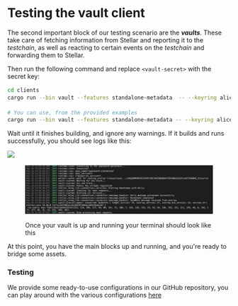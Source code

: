 # Testing the vault client

The second important block of our testing scenario are the _**vaults**_. These take care of fetching information from Stellar and reporting it to the _testchain_, as well as reacting to certain events on the _testchain_ and forwarding them to Stellar.

Then run the following command and replace `<vault-secret>` with the secret key:

```bash
cd clients
cargo run --bin vault --features standalone-metadata  -- --keyring alice --stellar-vault-secret-key-filepath <secret_key_file_path> --stellar-overlay-config-filepath <cfg_file_path>

# You can use, from the provided examples
cargo run --bin vault --features standalone-metadata -- --keyring alice --stellar-vault-secret-key-filepath ./spacewalk/clients/stellar-relay-lib/resources/secretkey/stellar_secretkey_testnet --stellar-overlay-config-filepath ./spacewalk/clients/stellar-relay-lib/resources/config/testnet/stellar_relay_config_sdftest1.json
```

Wait until it finishes building, and ignore any warnings. If it builds and runs successfully, you should see logs like this:

![](../../../../.gitbook/assets/vaultlogs)

<figure><img src="../../../../.gitbook/assets/image (2) (1).png" alt=""><figcaption><p>Once your vault is up and running your terminal should look like this</p></figcaption></figure>

At this point, you have the main blocks up and running, and you're ready to bridge some assets.

### Testing

We provide some ready-to-use configurations in our GitHub repository, you can play around with the various configurations [here](https://github.com/pendulum-chain/spacewalk/tree/main/clients/vault/resources/config)
